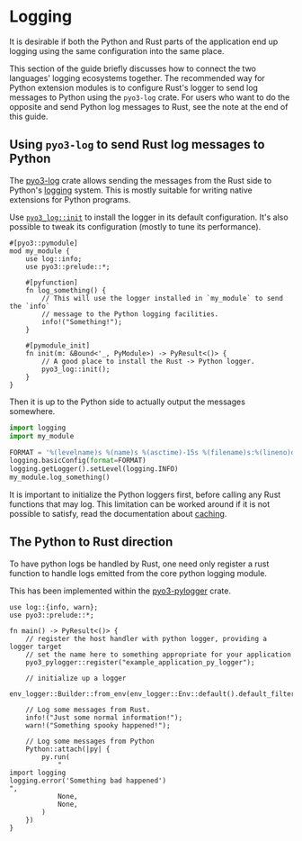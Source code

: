 # Logging

It is desirable if both the Python and Rust parts of the application end up logging using the same configuration into the same place.

This section of the guide briefly discusses how to connect the two languages' logging ecosystems together.
The recommended way for Python extension modules is to configure Rust's logger to send log messages to Python using the `pyo3-log` crate.
For users who want to do the opposite and send Python log messages to Rust, see the note at the end of this guide.

## Using `pyo3-log` to send Rust log messages to Python

The [pyo3-log] crate allows sending the messages from the Rust side to Python's [logging] system.
This is mostly suitable for writing native extensions for Python programs.

Use [`pyo3_log::init`][init] to install the logger in its default configuration.
It's also possible to tweak its configuration (mostly to tune its performance).

```rust,no_run
#[pyo3::pymodule]
mod my_module {
    use log::info;
    use pyo3::prelude::*;

    #[pyfunction]
    fn log_something() {
        // This will use the logger installed in `my_module` to send the `info`
        // message to the Python logging facilities.
        info!("Something!");
    }

    #[pymodule_init]
    fn init(m: &Bound<'_, PyModule>) -> PyResult<()> {
        // A good place to install the Rust -> Python logger.
        pyo3_log::init();
    }
}
```

Then it is up to the Python side to actually output the messages somewhere.

```python
import logging
import my_module

FORMAT = '%(levelname)s %(name)s %(asctime)-15s %(filename)s:%(lineno)d %(message)s'
logging.basicConfig(format=FORMAT)
logging.getLogger().setLevel(logging.INFO)
my_module.log_something()
```

It is important to initialize the Python loggers first, before calling any Rust functions that may log.
This limitation can be worked around if it is not possible to satisfy, read the documentation about [caching].

## The Python to Rust direction

To have python logs be handled by Rust, one need only register a rust function to handle logs emitted from the core python logging module.

This has been implemented within the [pyo3-pylogger] crate.

```rust,no_run
use log::{info, warn};
use pyo3::prelude::*;

fn main() -> PyResult<()> {
    // register the host handler with python logger, providing a logger target
    // set the name here to something appropriate for your application
    pyo3_pylogger::register("example_application_py_logger");

    // initialize up a logger
    env_logger::Builder::from_env(env_logger::Env::default().default_filter_or("trace")).init();

    // Log some messages from Rust.
    info!("Just some normal information!");
    warn!("Something spooky happened!");

    // Log some messages from Python
    Python::attach(|py| {
        py.run(
            "
import logging
logging.error('Something bad happened')
",
            None,
            None,
        )
    })
}
```

[logging]: https://docs.python.org/3/library/logging.html
[pyo3-log]: https://crates.io/crates/pyo3-log
[init]: https://docs.rs/pyo3-log/*/pyo3_log/fn.init.html
[caching]: https://docs.rs/pyo3-log/*/pyo3_log/#performance-filtering-and-caching
[pyo3-pylogger]: https://crates.io/crates/pyo3-pylogger
